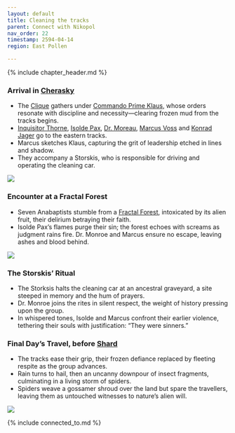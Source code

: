 ```yaml
---
layout: default
title: Cleaning the tracks
parent: Connect with Nikopol
nav_order: 22
timestamp: 2594-04-14
region: East Pollen

---
```


{% include chapter_header.md %}

### Arrival in [Cherasky](../../locations/Cherasky.md)

- The [Clique](../../people/ProtectorateClique/index.md) gathers under [Commando Prime Klaus](../../people/ProtectorateClique/ComPrimeKlaus.md), whose orders resonate with discipline and necessity—clearing frozen mud from the tracks begins.
- [Inquisitor Thorne](../../people/ProtectorateClique/InquisitorThorne.md), [Isolde Pax](../../people/ProtectorateClique/IsoldePax.md), [Dr. Moreau](../../people/ProtectorateClique/DrMoreau.md), [Marcus Voss](../../people/ProtectorateClique/MarcusVoss.md) and [Konrad Jager](../../people/ProtectorateClique/KonradJager.md) go to the eastern tracks.
- Marcus sketches Klaus, capturing the grit of leadership etched in lines and shadow.
- They accompany a Storskis, who is responsible for driving and operating the cleaning car.

![](https://i.imgur.com/zC2adKh.png)

### Encounter at a Fractal Forest

- Seven Anabaptists stumble from a [Fractal Forest](https://discord.com/channels/1060840338777964565/1288248721322020926/1307719825501589515), intoxicated by its alien fruit, their delirium betraying their faith.
- Isolde Pax’s flames purge their sin; the forest echoes with screams as judgment rains fire. Dr. Monroe and Marcus ensure no escape, leaving ashes and blood behind.

![](https://i.imgur.com/vHUAj1G.png)

### The Storskis’ Ritual

- The Storksis halts the cleaning car at an ancestral graveyard, a site steeped in memory and the hum of prayers.
- Dr. Monroe joins the rites in silent respect, the weight of history pressing upon the group.
- In whispered tones, Isolde and Marcus confront their earlier violence, tethering their souls with justification: “They were sinners.”

### Final Day’s Travel, before [Shard](../../locations/Shard.md)

- The tracks ease their grip, their frozen defiance replaced by fleeting respite as the group advances.
- Rain turns to hail, then an uncanny downpour of insect fragments, culminating in a living storm of spiders.
- Spiders weave a gossamer shroud over the land but spare the travellers, leaving them as untouched witnesses to nature’s alien will.

![](https://i.imgur.com/LVgakir.png)

{% include connected_to.md %}
